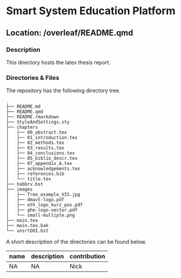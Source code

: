 

# Smart System Education Platform

## Location: /overleaf/README.qmd

### Description

This directory hosts the latex thesis report.

### Directories & Files

The repository has the following directory tree.

    .
    ├── README.md
    ├── README.qmd
    ├── README.rmarkdown
    ├── StyleAndSettings.sty
    ├── chapters
    │   ├── 00_abstract.tex
    │   ├── 01_introduction.tex
    │   ├── 02_methods.tex
    │   ├── 03_results.tex
    │   ├── 04_conclusions.tex
    │   ├── 05_biblio_descr.tex
    │   ├── 07_appendix_A.tex
    │   ├── acknowledgements.tex
    │   ├── references.bib
    │   └── title.tex
    ├── habbrv.bst
    ├── images
    │   ├── Tree_example_VIS.jpg
    │   ├── dmavt-logo.pdf
    │   ├── eth_logo_kurz_pos.pdf
    │   ├── ghe-logo-vector.pdf
    │   └── small-multiple.png
    ├── main.tex
    ├── main.tex.bak
    └── unsrtDOI.bst

A short description of the directories can be found below.

| name | description | contribution |
|------|-------------|--------------|
| NA   | NA          | Nick         |
